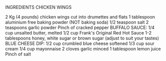 INGREDIENTS
CHICKEN WINGS

2 Kg (4 pounds) chicken wings cut into drumettes and flats
1 tablespoon aluminium free baking powder (NOT baking soda)
1/2 teaspoon salt
2 teaspoons garlic powder
Pinch of cracked pepper
BUFFALO SAUCE:
1/4 cup unsalted butter, melted
1/2 cup Frank's Original Red Hot Sauce
1-2 tablespoons honey, white sugar or brown sugar (adjust to suit your tastes)
BLUE CHEESE DIP:
1/2 cup crumbled blue cheese softened
1/3 cup sour cream
1/4 cup mayonnaise
2 cloves garlic minced
1 tablespoon lemon juice
Pinch of salt